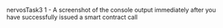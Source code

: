 nervosTask3
1 - A screenshot of the console output immediately after you have successfully issued a smart contract call
